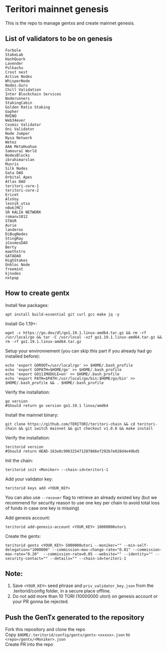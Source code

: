 # Teritori mainnet genesis

This is the repo to manage gentxs and create mainnet genesis.

## List of validators to be on genesis

```
Forbole
StakeLab
HashQuark
Lavender
Polkachu
Crost nest
Active Nodes
WhisperNode
Nodes.Guru
Chill Validation
Inter Blockchain Services
Noderunners
StakingCabin
Golden Ratio Staking
Gopher
RHINO
Web34ever
Cosmic Validator
Oni Validator
Node Jumper
Nysa Network
Wetez
AAA MetaHuahua
Samouraï World
NodesBlocks
ibrahimarslan
Munris
Silk Nodes
Gata DAO
Orbital Apes
Atlas DAO
teritori-core-1
teritori-core-2
Ericet
AlxVoy
lesnik_utsa
n0ok[MC]
SR KALIA NETWORK
romanv1812
STAVR
Aurie
landeros
DiBugNodes
StingRay
iCosmosDAO
Berty
maethstro
GATADAO
HighStakes
Onbloc Node
freemint
kjnodes
nxtpop
```

## How to create gentx

Install few packages:

```shell
apt install build-essential git curl gcc make jq -y
```

Install Go 1.19+:

```shell
wget -c https://go.dev/dl/go1.19.1.linux-amd64.tar.gz && rm -rf /usr/local/go && tar -C /usr/local -xzf go1.19.1.linux-amd64.tar.gz && rm -rf go1.19.1.linux-amd64.tar.gz
```

Setup your environnement (you can skip this part if you already had go installed before):

```shell
echo 'export GOROOT=/usr/local/go' >> $HOME/.bash_profile
echo 'export GOPATH=$HOME/go' >> $HOME/.bash_profile
echo 'export GO111MODULE=on' >> $HOME/.bash_profile
echo 'export PATH=$PATH:/usr/local/go/bin:$HOME/go/bin' >> $HOME/.bash_profile && . $HOME/.bash_profile
```

Verify the installation:

```shell
go version
#Should return go version go1.19.1 linux/amd64
```

Install the mainnet binary:

```shell
git clone https://github.com/TERITORI/teritori-chain && cd teritori-chain && git switch mainnet && git checkout v1.0.0 && make install
```

Verify the installation:

```shell
teritorid version
#Should return HEAD-163e8c996325471287866ef292b7e028d4e49bd5
```

Init the chain:

```shell
teritorid init <Moniker> --chain-id=teritori-1
```

Add your validator key:

```shell
teritorid keys add <YOUR_KEY>
```

You can also use `--recover` flag to retrieve an already existed key (but we recommend for security reason to use one key per chain to avoid total loss of funds in case one key is missing)

Add genesis account:

```shell
teritorid add-genesis-account <YOUR_KEY> 10000000utori
```

Create the gentx:

```shell
teritorid gentx <YOUR_KEY> 5000000utori --moniker="" --min-self-delegation="1000000" --commission-max-change-rate="0.01" --commission-max-rate="0.20"  --commission-rate=0.05 --website="" --identity="" --security-contact="" --details="" --chain-id=teritori-1
```

## Note:

1. Save `<YOUR_KEY>` seed phrase and `priv_validator_key.json` from the .teritorid/config folder, in a secure place offline.
2. Do not add more than 10 TORI (10000000 utori) on genesis account or your PR gonna be rejected.

## Push the GenTx generated to the repository

Fork this repository and clone the repo  
Copy `$HOME/.teritorid/config/gentx/gentx-<xxxxx>.json` to `<repo>/gentx/<Moniker>.json`  
Create PR into the repo
